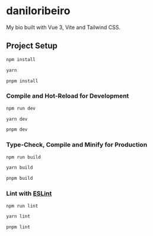 # daniloribeiro

My bio built with Vue 3, Vite and Tailwind CSS.


## Project Setup

```sh
npm install

yarn

pnpm install
```

### Compile and Hot-Reload for Development

```sh
npm run dev

yarn dev

pnpm dev
```

### Type-Check, Compile and Minify for Production

```sh
npm run build

yarn build

pnpm build
```

### Lint with [ESLint](https://eslint.org/)

```sh
npm run lint

yarn lint

pnpm lint
```
